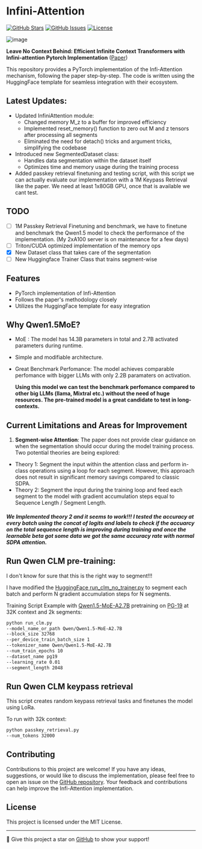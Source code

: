 # Infini-Attention

[![GitHub Stars](https://img.shields.io/github/stars/jlamprou/Infini-Attention?style=social)](https://github.com/jlamprou/Infini-Attention/stargazers)
[![GitHub Issues](https://img.shields.io/github/issues/jlamprou/Infini-Attention)](https://github.com/jlamprou/Infini-Attention/issues)
[![License](https://img.shields.io/github/license/jlamprou/Infini-Attention)](https://github.com/jlamprou/Infini-Attention/blob/main/LICENSE)

![image](https://github.com/jlamprou/Infini-Attention/assets/41962910/f66fd556-e1d2-4ccc-89e9-f4812244b8a2)

**Leave No Context Behind: Efficient Infinite Context Transformers with Infini-attention Pytorch Implementation** ([Paper](https://arxiv.org/abs/2404.07143))

This repository provides a PyTorch implementation of the Infi-Attention mechanism, following the paper step-by-step. The code is written using the HuggingFace template for seamless integration with their ecosystem.

## Latest Updates:
- Updated InfiniAttention module:
  - Changed memory M_z to a buffer for improved efficiency
  - Implemented reset_memory() function to zero out M and z tensors after processing all segments
  - Eliminated the need for detach() tricks and argument tricks, simplifying the codebase
- Introduced new SegmentedDataset class:
  - Handles data segmentation within the dataset itself
  - Optimizes time and memory usage during the training process
- Added passkey retrieval finetuning and testing script, with this script we can actually evaluate our implementation with a 1M Keypass Retrieval like the paper. We need at least 1x80GB GPU, once that is available we cant test.


## TODO
- [ ] 1M Passkey Retrieval Finetuning and benchmark, we have to finetune and benchmark the Qwen1.5 model to check the performance of the implementation. (My 2xA100 server is on maintenance for a few days) 
- [ ] Triton/CUDA optimized implementation of the memory ops
- [x] New Dataset class that takes care of the segmentation
- [ ] New Huggingface Trainer Class that trains segment-wise

## Features

- PyTorch implementation of Infi-Attention
- Follows the paper's methodology closely
- Utilizes the HuggingFace template for easy integration

## Why Qwen1.5MoE?
- MoE : The model has 14.3B parameters in total and 2.7B activated parameters during runtime.
- Simple and modifiable architecture.
- Great Benchmark Perfomance: The model achieves comparable perfomance with bigger LLMs with only 2.2B paramaters on activation. 

   **Using this model we can test the benchmark perfomance compared to other big LLMs (llama, Mixtral etc.) without the need of huge resources. The pre-trained model is a great candidate to test in long-contexts.**

## Current Limitations and Areas for Improvement

1. **Segment-wise Attention**: The paper does not provide clear guidance on when the segmentation should occur during the model training process. Two potential theories are being explored:
  - Theory 1: Segment the input within the attention class and perform in-class operations using a loop for each segment. However, this approach does not result in significant memory savings compared to classic SDPA.
  - Theory 2: Segment the input during the training loop and feed each segment to the model with gradient accumulation steps equal to Sequence Length / Segment Length.

#### ***We Implemented theory 2 and it seems to work!!! I tested the accuracy at every batch using the concat of logits and labels to check if the accuarcy on the total sequence length is improving during training and once the learnable beta got some data we got the same accuracy rate with normal SDPA attention.***




## Run Qwen CLM pre-training:
I don't know for sure that this is the right way to segment!!!

I have modified the [HuggingFace run_clm_no_trainer.py](https://github.com/huggingface/transformers/blob/main/examples/pytorch/language-modeling/run_clm_no_trainer.py) to segment each batch and perform N gradient accumulation steps for N segments. 

Training Script Example with [Qwen1.5-MoE-A2.7B](https://huggingface.co/Qwen/Qwen1.5-MoE-A2.7B) pretraining on [PG-19](https://huggingface.co/datasets/pg19) at 32K context and 2k segments:

```bash
python run_clm.py 
--model_name_or_path Qwen/Qwen1.5-MoE-A2.7B
--block_size 32768 
--per_device_train_batch_size 1
--tokenizer_name Qwen/Qwen1.5-MoE-A2.7B 
--num_train_epochs 10 
--dataset_name pg19 
--learning_rate 0.01 
--segment_length 2048
```

## Run Qwen CLM keypass retrieval
This script creates random keypass retrieval tasks and finetunes the model using LoRa. 

To run with 32k context:
```bash
python passkey_retrieval.py
--num_tokens 32000
```

## Contributing

Contributions to this project are welcome! If you have any ideas, suggestions, or would like to discuss the implementation, please feel free to open an issue on the [GitHub repository](https://github.com/jlamprou/Infi-Attention). Your feedback and contributions can help improve the Infi-Attention implementation.

## License

This project is licensed under the MIT License.

---

🌟 Give this project a star on [GitHub](https://github.com/jlamprou/Infini-Attention) to show your support!

